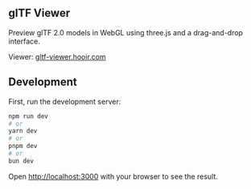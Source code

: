 ## glTF Viewer

Preview glTF 2.0 models in WebGL using three.js and a drag-and-drop interface.

Viewer: [gltf-viewer.hooir.com](https://gltf-viewer.hooir.com)

## Development

First, run the development server:

```bash
npm run dev
# or
yarn dev
# or
pnpm dev
# or
bun dev
```

Open [http://localhost:3000](http://localhost:3000) with your browser to see the result.

